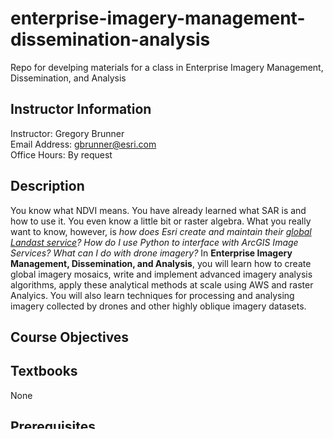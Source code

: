 # enterprise-imagery-management-dissemination-analysis
Repo for develping materials for a class in Enterprise Imagery Management, Dissemination, and Analysis

## Instructor Information
Instructor:	Gregory Brunner  
Email Address:	gbrunner@esri.com  
Office Hours:	By request  

## Description
You know what NDVI means. You have already learned what SAR is and how to use it. You even know a little bit or raster algebra. What you really want to know, however, is *how does Esri create and maintain their [global Landast service](https://aws.amazon.com/earth/)?*  *How do I use Python to interface with ArcGIS Image Services?* *What can I do with drone imagery?*  In **Enterprise Imagery Management, Dissemination, and Analysis**, you will learn how to create global imagery mosaics, write and implement advanced imagery analysis algorithms, apply these analytical methods at scale using AWS and raster Analyics. You will also learn techniques for processing and analysing imagery collected by drones and other highly oblique imagery datasets.

## Course Objectives

## Textbooks
None

## Prerequisites
- Intro to GIS (using ArcGIS Pro)
- Programming with Python
- An ArcGIS Server\Enterprise Course
- Classical Remote Sensing

## Textbooks

## Course Schedule
| Week    | Topics | Date |
|---------|--------| ---- |
| 1    | "What's Old is New" - Using Imagery from the Cloud in ArcGIS Pro|
| 2    | Mosaic Datasets (in ArcGIS Pro) |
| ~~3~~  | ~~Raster Processing with Python\Numpy (more traditional method)~~ |
| 3    | ["Raster Function, What's Your Function?"](https://www.youtube.com/watch?v=RPoBE-E8VOc) - Raster Functions vs. Geoprocessing |
| 4    | Python Raster Functions (Paradigm for analysis at scale) |
| ~~5~~   | ~~Rasters in S3 - Optimize Rasters~~|
| ~~6~~    | ~~Using Imagery in ArcGIS Online~~ (Rolled into Week 3)|
| 5    | Image Server Deployment |
| 6    | Image Server - Image Services |
| 7    | Image Server Use - Raster Analytics |
| 8   | Advanced Raster Analytics - Algorithms (Scientific Analysis and Machine Learning) |
| ~~10~~   |~~Advanced Methods - Leveraging AWS for Automation~~ |
| 9   | Using Imagery with the ArcGIS API for Javascript and REST API |
| 10   | Using Imagery with the ArcGIS API for Python |
| 11   | Advanced Methods with the ArcGIS API for Python |
| 12   | Special Topics: Drone Mapping (Drone2Map) |
| 13   | Special Topics: Ortho Mapping (ArcGIS Pro) and Ortho Maker (Server) |

## Structure of the Course
- Weeks 1 - 5: Desktop
- Weeks 6 - 10: Server & Cloud
- Weeks 11 - 13: Using Imagery through Esri WebGIS APIs (Python and Javascript)
- Weeks 14, 15: Creating Imagery Products

### Week 1
Imagery in ArcGIS Pro
- Geoprocessing vs. Raster Functions
- Working with individual rasters, file in, file out
- Raster and remote sensing formats:
  - TIFF
  - Landsat
  - DEM
  - LiDAR\LAS
  
### Week 2
- Intro to mosaic datasets
- Landsat Mosaic
- DEM Mosaic
- Lidar Mosaic
- Talk about other file formats

### Week 3
- Raster Processing with Numpy
- Also show Raster proccessig using Raster Algebra and Python if necessary.

### Week 4
Python Raster Functions
- [2018  presentation](https://www.youtube.com/watch?v=XBMZfjGn_UY)
- [2017 Presentation](https://www.youtube.com/watch?v=OgwnKRrVHN0)

### Week 5
- [Optimize Rasters](https://github.com/Esri/OptimizeRasters/)
- download 8 jp2\jpeg\tiff images 
- ~~convert to MRF locally~~
- copy to S3
- create local raster proxy files using [Optimize Rasters](https://github.com/Esri/OptimizeRasters/)
- add to mosaic in PostgreSQL
- publish as image service

### Week 6
Using Imagery in ArcGIS Online will bridget the gap between Desktop and Server\Cloud. We will juxtoapose traditional workflows in ArcGIS Pro vs. those same workflows through ArcGIS Online. This will lay the framework for the next 9 weeks.

Chapter 9 of Pinde Fu's [**Getting to Know WebGIS**](https://esripress.esri.com/storage/esripress/images/353/gtkwebgis_third_toc.pdf)


